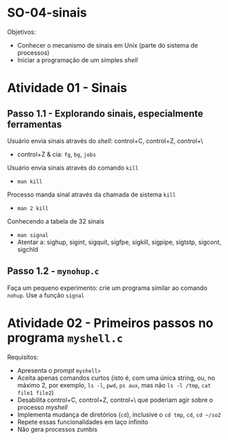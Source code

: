 # SO-04-sinais

Objetivos:
* Conhecer o mecanismo de sinais em Unix (parte do sistema de processos)
* Iniciar a programação de um simples *shell*

# Atividade 01 - Sinais

## Passo 1.1 - Explorando sinais, especialmente ferramentas

Usuário envia sinais através do *shell*: control+C, control+Z, control+\
* control+Z & cia: `fg`, `bg`, `jobs`

Usuário envia sinais através do comando `kill`
* `man kill`

Processo manda sinal através da chamada de sistema `kill`
* `man 2 kill`

Conhecendo a tabela de 32 sinais
* `man signal`
* Atentar a: sighup, sigint, sigquit, sigfpe, sigkill, sigpipe, sigtstp, sigcont, sigchld

## Passo 1.2 - `mynohup.c`

Faça um pequeno experimento: crie um programa similar ao comando `nohup`. Use a função `signal`

# Atividade 02 - Primeiros passos no programa `myshell.c`

Requisitos:
* Apresenta o *prompt* `myshell>`
* Aceita apenas comandos curtos (isto é, com uma única string, ou, no máximo 2, por exemplo, `ls -l`, `pwd`, `ps aux`, mas não `ls -l /tmp`, `cat file1 file2`)
* Desabilita control+C, control+Z, control+\ que poderiam agir sobre o processo *myshell*
* Implementa mudança de diretórios (`cd`), inclusive o `cd tmp`, `cd`, `cd ~/so2`
* Repete essas funcionalidades em laço infinito
* Não gera processos zumbis
